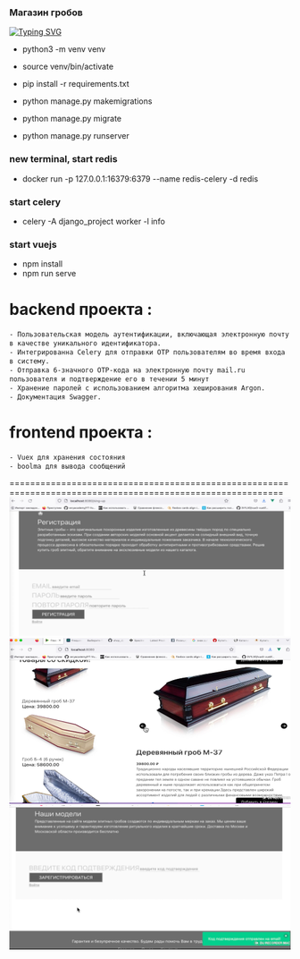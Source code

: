 ### Магазин гробов
[![Typing SVG](https://readme-typing-svg.herokuapp.com?color=%2336BCF7&lines=Django+Vuejs+Магазин+Ритальных+услуг)](https://git.io/typing-svg)

- python3 -m venv venv
- source venv/bin/activate
- pip install -r requirements.txt

- python manage.py makemigrations
- python manage.py migrate
- python manage.py runserver

### new terminal, start redis 
- docker run -p 127.0.0.1:16379:6379 --name redis-celery -d redis

### start celery
- celery -A django_project worker -l info

### start vuejs
- npm install
- npm run serve

# backend проекта :
    - Пользовательская модель аутентификации, включающая электронную почту в качестве уникального идентификатора.
    - Интегрированна Celery для отправки OTP пользователям во время входа в систему.
    - Отправка 6-значного OTP-кода на электронную почту mail.ru пользователя и подтверждение его в течении 5 минут
    - Хранение паролей с использованием алгоритма хеширования Argon.
    - Документация Swagger.
# frontend проекта :
    - Vuex для хранения состояния
    - boolma для вывода сообщений
===========================================================================================================
![Image alt](https://github.com/hottabuch1987/shop_coffin/raw/main/img/1.png)
![Image alt](https://github.com/hottabuch1987/shop_coffin/raw/main/img/2.png)
![Image alt](https://github.com/hottabuch1987/shop_coffin/raw/main/img/3.png)












